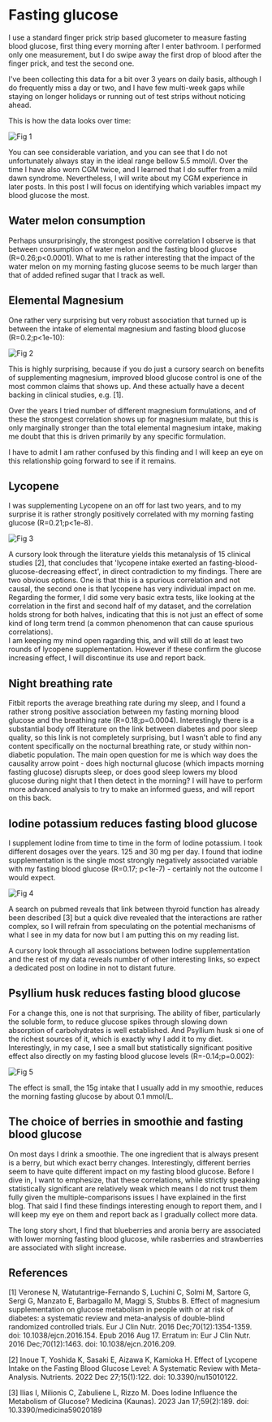 # Fasting glucose

I use a standard finger prick strip based glucometer to measure fasting blood glucose, first thing every morning after I enter bathroom. 
I performed only one measurement, but I do swipe away the first drop of blood after the finger prick, and test the second one.

I've been collecting this data for a bit over 3 years on daily basis, although I do frequently miss a day or two, and I have few 
multi-week gaps while staying on longer holidays or running out of test strips without noticing ahead.

This is how the data looks over time:

![Fig 1](/asstes/images/fasting_glucose/base_data.png)

You can see considerable variation, and you can see that I do not unfortunately always stay in the ideal range bellow 5.5 mmol/l. 
Over the time I have also worn CGM twice, and I learned that I do suffer from a mild dawn syndrome. Nevertheless, I will write 
about my CGM experience in later posts. In this post I will focus on identifying which variables impact my blood glucose the most.

## Water melon consumption

Perhaps unsurprisingly, the strongest positive correlation I observe is that between consumption of water melon and the fasting
blood glucose (R=0.26;p<0.0001). What to me is rather interesting that the impact of the water melon on my morning fasting glucose 
seems to be much larger than that of added refined sugar that I track as well.

## Elemental Magnesium

One rather very surprising but very robust association that turned up is between the intake of elemental magnesium and 
fasting blood glucose (R=0.2;p<1e-10):

![Fig 2](/asstes/images/fasting_glucose/magnesium.png)

This is highly surprising, because if you do just a cursory search on benefits of supplementing magnesium, improved blood 
glucose control is one of the most common claims that shows up. And these actually have a decent backing in clinical 
studies, e.g. [1]. 

Over the years I tried number of different magnesium formulations, and of these the strongest correlation shows up for magnesium
malate, but this is only marginally stronger than the total elemental magnesium intake, making me doubt that this is driven
primarily by any specific formulation.

I have to admit I am rather confused by this finding and I will keep an eye on this relationship going forward to see if it 
remains. 

## Lycopene

I was supplementing Lycopene on an off for last two years, and to my surprise it is rather strongly positively correlated 
with my morning fasting glucose (R=0.21;p<1e-8). 

![Fig 3](/asstes/images/fasting_glucose/lycopene.png)

A cursory look through the literature yields this metanalysis of 15 clinical studies [2], that concludes that 
'lycopene intake exerted an fasting-blood-glucose-decreasing effect', in direct contradiction 
to my findings. There are two obvious options. One is that this is a spurious correlation and not causal, the second one 
is that lycopene has very individual impact on me. Regarding the former, I did some very basic extra tests, like looking
at the correlation in the first and second half of my dataset, and the correlation holds strong for both halves, indicating
that this is not just an effect of some kind of long term trend (a common phenomenon that can cause spurious correlations).  
I am keeping my mind open ragarding this, and will still do at least two rounds of lycopene supplementation. However if 
these confirm the glucose increasing effect, I will discontinue its use and report back.

## Night breathing rate

Fitbit reports the average breathing rate during my sleep, and I found a rather strong positive association between my 
fasting morning blood glucose and the breathing rate (R=0.18;p=0.0004). Interestingly there is a substantial body off 
literature on the link between diabetes and poor sleep quality, so this link is not completely surprising, but I wasn't 
able to find any content specifically on the nocturnal breathing rate, or study within non-diabetic population. 
The main open question for me is which way does the causality arrow point - does high nocturnal glucose (which impacts 
morning fasting glucose) disrupts sleep, or does good sleep lowers my blood glucose during night that I then detect 
in the morning? I will have to perform more advanced analysis to try to make an informed guess, and will report on this
back.

## Iodine potassium reduces fasting blood glucose

I supplement Iodine from time to time in the form of Iodine potassium. I took different dosages over the years. 125 and 30 mg per day.
I found that iodine supplementation is the single most strongly negatively associated variable with my fasting blood glucose (R=0.17; p<1e-7) - certainly not the outcome I would expect.

![Fig 4](/asstes/images/fasting_glucose/iodine_vs_FSG.png)

A search on pubmed reveals that link between thyroid function has already been described [3] but a quick dive revealed that the 
interactions are rather complex, so I will refrain from speculating on the potential mechanisms of what I see in my data for now
but I am putting this on my reading list. 

A cursory look through all associations between Iodine supplementation and the rest of my data reveals number of other interesting
links, so expect a dedicated post on Iodine in not to distant future.

## Psyllium husk reduces fasting blood glucose

For a change this, one is not that surprising. The ability of fiber, particularly the soluble form, to reduce glucose spikes through
slowing down absorption of carbohydrates is well established. And Psyllium husk si one of the richest sources of it, which is exactly
why I add it to my diet. Interestingly, in my case, I see a small but statistically significant positive effect also directly on my fasting blood glucose levels (R=-0.14;p=0.002): 

![Fig 5](/asstes/images/fasting_glucose/psyllium.png)

The effect is small, the 15g intake that I usually add in my smoothie, reduces the morning fasting glucose by about 0.1 mmol/L.

## The choice of berries in smoothie and fasting blood glucose

On most days I drink a smoothie. The one ingredient that is always present is a berry, but which exact berry changes. Interestingly,
different berries seem to have quite different impact on my fasting blood glucose. Before I dive in, I want to emphesize, that these
correlations, while strictly speaking statistically significant are relatively weak which means I do not trust them fully given the multiple-comparisons issues I have explained in the first blog. That said I find these findings interesting enough to report them,
and I will keep my eye on them and report back as I gradually collect more data.

The long story short, I find that blueberries and aronia berry are associated with lower morning fasting blood glucose, while rasberries and strawberries are associated with slight increase.  

## References

[1] Veronese N, Watutantrige-Fernando S, Luchini C, Solmi M, Sartore G, Sergi G, Manzato E, Barbagallo M, Maggi S, Stubbs B. Effect of magnesium supplementation on glucose metabolism in people with or at risk of diabetes: a systematic review and meta-analysis of double-blind randomized controlled trials. Eur J Clin Nutr. 2016 Dec;70(12):1354-1359. doi: 10.1038/ejcn.2016.154. Epub 2016 Aug 17. Erratum in: Eur J Clin Nutr. 2016 Dec;70(12):1463. doi: 10.1038/ejcn.2016.209. 

[2] Inoue T, Yoshida K, Sasaki E, Aizawa K, Kamioka H. Effect of Lycopene Intake on the Fasting Blood Glucose Level: A Systematic Review with Meta-Analysis. Nutrients. 2022 Dec 27;15(1):122. doi: 10.3390/nu15010122.

[3] Ilias I, Milionis C, Zabuliene L, Rizzo M. Does Iodine Influence the Metabolism of Glucose? Medicina (Kaunas). 2023 Jan 17;59(2):189. doi: 10.3390/medicina59020189	

